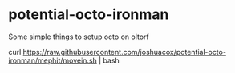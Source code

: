 potential-octo-ironman
======================

Some simple things to setup octo on oltorf

curl https://raw.githubusercontent.com/joshuacox/potential-octo-ironman/mephit/movein.sh | bash
